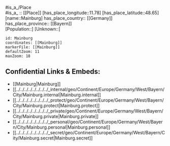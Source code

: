 ﻿---
location: [48.65,11.78] 
mapzoom: [7,12] 
mapmarker: city 
type: City
tags:
- geo/City


SpocWebEntityId: 32222
isDeleted: false
confidential: public

---
#is_a_/Place  
#is_a_ :: [[Place]] 
[has_place_longitude::11.78] 
[has_place_latitude::48.65] 
[name::Mainburg] 
has_place_country:: [[Germany]]  
has_place_province:: [[Bayern]]  
[Population::] 
[Unknown::] 


```leaflet
id: Mainburg
coordinates: [[Mainburg]] 
markerFile: [[Mainburg]] 
defaultZoom: 11 
maxZoom: 18
```


## Confidential Links & Embeds: 
- [[Mainburg|Mainburg]]  
- [[../../../../../../../../_internal/geo/Continent/Europe/Germany/West/Bayern/City/Mainburg.internal|Mainburg.internal]] 
- [[../../../../../../../../_protect/geo/Continent/Europe/Germany/West/Bayern/City/Mainburg.protect|Mainburg.protect]] 
- [[../../../../../../../../_private/geo/Continent/Europe/Germany/West/Bayern/City/Mainburg.private|Mainburg.private]] 
- [[../../../../../../../../_personal/geo/Continent/Europe/Germany/West/Bayern/City/Mainburg.personal|Mainburg.personal]] 
- [[../../../../../../../../_secret/geo/Continent/Europe/Germany/West/Bayern/City/Mainburg.secret|Mainburg.secret]] 
